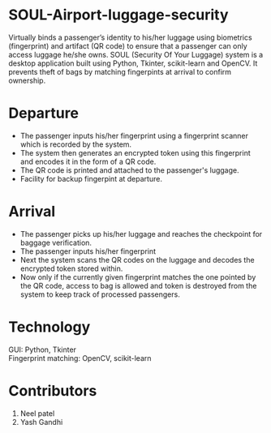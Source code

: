 # SOUL-Airport-luggage-security
Virtually binds a passenger’s identity to his/her luggage using biometrics (fingerprint) and artifact (QR code) to ensure that a passenger can only access luggage he/she owns. SOUL (Security Of Your Luggage) system is a desktop application built using Python, Tkinter, scikit-learn and OpenCV. It prevents theft of bags by matching fingerpints at arrival to confirm ownership.  

# Departure
* The passenger inputs his/her fingerprint using a fingerprint scanner which is recorded by the system.  
* The system then generates an encrypted token using this fingerprint and encodes it in the form of a QR code.   
* The QR code is printed and attached to the passenger's luggage.  
* Facility for backup fingerpint at departure.  

# Arrival  
* The passenger picks up his/her luggage and reaches the checkpoint for baggage verification.  
* The passenger inputs his/her fingerprint  
* Next the system scans the QR codes on the luggage and decodes the encrypted token stored within.  
* Now only if the currently given fingerprint matches the one pointed by the QR code, access to bag is allowed and token is destroyed from the system to keep track of processed passengers. 

# Technology
GUI: Python, Tkinter  
Fingerprint matching: OpenCV, scikit-learn

# Contributors
1. Neel patel
2. Yash Gandhi
